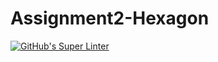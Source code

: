 # Assignment2-Hexagon

[![GitHub's Super Linter](https://github.com/crestel-ong/Assignment2-Hexagon/workflows/GitHub's%20Super%20Linter/badge.svg)](https://github.com/crestel-ong/Assignment2-Hexagon/actions)
